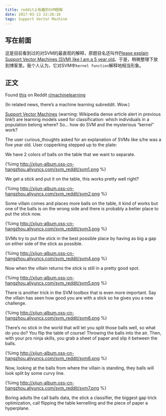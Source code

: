 ```yaml
---
title: reddit上有趣的SVM图解
date: 2017-03-13 13:26:10
tags: Support Vector Machine
---
```


## 写在前面

这是目前看到过的对SVM的最直观的解释，原题目名还叫作[Please explain Support Vector Machines (SVM) like I am a 5 year old](https://www.reddit.com/r/MachineLearning/comments/15zrpp/please_explain_support_vector_machines_svm_like_i/)。于是，稍微整理下放到博客里。我个人认为，它对SVM中`kernel function`解释地相当形象。

## 正文

Found [this](https://www.reddit.com/r/MachineLearning/comments/15zrpp/please_explain_support_vector_machines_svm_like_i/) on Reddit [r/machinelearning](https://www.reddit.com/r/MachineLearning/)

(In related news, there’s a machine learning subreddit. Wow.)

<!-- more -->

[Support Vector Machines](https://en.wikipedia.org/wiki/Support_vector_machine) (warning: Wikipedia dense article alert in previous link!) are learning models used for classification: which individuals in a population belong where? So… how do SVM and the mysterious “kernel” work?

The user curious_thoughts asked for an explanation of SVMs like s/he was a five year old. User copperking stepped up to the plate:

We have 2 colors of balls on the table that we want to separate.

{%img http://xijun-album.oss-cn-hangzhou.aliyuncs.com/svm_reddit/svm1.png %}

We get a stick and put it on the table, this works pretty well right?

{%img http://xijun-album.oss-cn-hangzhou.aliyuncs.com/svm_reddit/svm2.png %}

Some villain comes and places more balls on the table, it kind of works but one of the balls is on the wrong side and there is probably a better place to put the stick now.

{%img http://xijun-album.oss-cn-hangzhou.aliyuncs.com/svm_reddit/svm3.png %}

SVMs try to put the stick in the best possible place by having as big a gap on either side of the stick as possible.

{%img http://xijun-album.oss-cn-hangzhou.aliyuncs.com/svm_reddit/svm4.png %}

Now when the villain returns the stick is still in a pretty good spot.

{%img http://xijun-album.oss-cn-hangzhou.aliyuncs.com/svm_reddit/svm5.png %}

There is another trick in the SVM toolbox that is even more important. Say the villain has seen how good you are with a stick so he gives you a new challenge.

{%img http://xijun-album.oss-cn-hangzhou.aliyuncs.com/svm_reddit/svm6.png %}

There’s no stick in the world that will let you split those balls well, so what do you do? You flip the table of course! Throwing the balls into the air. Then, with your pro ninja skills, you grab a sheet of paper and slip it between the balls.

{%img http://xijun-album.oss-cn-hangzhou.aliyuncs.com/svm_reddit/svm6.png %}

Now, looking at the balls from where the villain is standing, they balls will look split by some curvy line.

{%img http://xijun-album.oss-cn-hangzhou.aliyuncs.com/svm_reddit/svm7.png %}

Boring adults the call balls data, the stick a classifier, the biggest gap trick optimization, call flipping the table kernelling and the piece of paper a hyperplane.


